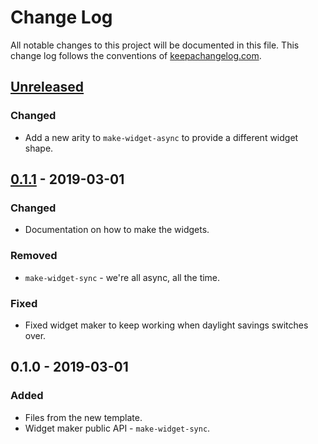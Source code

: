 # Change Log
All notable changes to this project will be documented in this file. This change log follows the conventions of [keepachangelog.com](http://keepachangelog.com/).

## [Unreleased]
### Changed
- Add a new arity to `make-widget-async` to provide a different widget shape.

## [0.1.1] - 2019-03-01
### Changed
- Documentation on how to make the widgets.

### Removed
- `make-widget-sync` - we're all async, all the time.

### Fixed
- Fixed widget maker to keep working when daylight savings switches over.

## 0.1.0 - 2019-03-01
### Added
- Files from the new template.
- Widget maker public API - `make-widget-sync`.

[Unreleased]: https://github.com/your-name/chapter2/compare/0.1.1...HEAD
[0.1.1]: https://github.com/your-name/chapter2/compare/0.1.0...0.1.1
